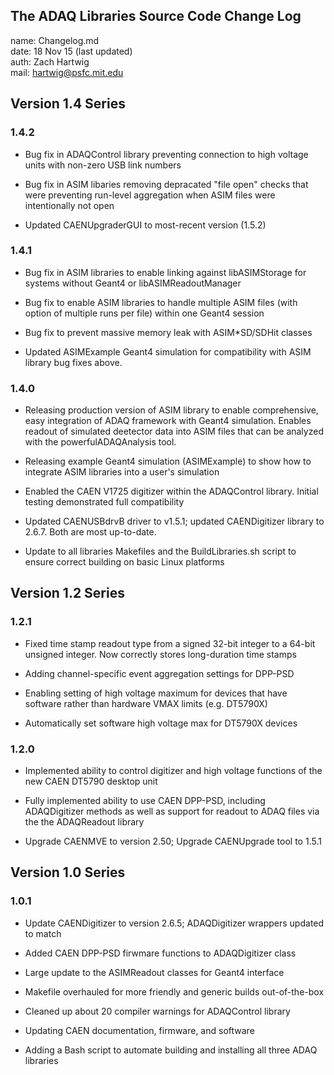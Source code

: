 ## The ADAQ Libraries Source Code Change Log

name: Changelog.md  
date: 18 Nov 15 (last updated)  
auth: Zach Hartwig  
mail: hartwig@psfc.mit.edu

## Version 1.4 Series

### 1.4.2

 - Bug fix in ADAQControl library preventing connection to high
   voltage units with non-zero USB link numbers

 - Bug fix in ASIM libaries removing depracated "file open" checks
   that were preventing run-level aggregation when ASIM files were
   intentionally not open

 - Updated CAENUpgraderGUI to most-recent version (1.5.2)


### 1.4.1

 - Bug fix in ASIM libraries to enable linking against libASIMStorage
   for systems without Geant4 or libASIMReadoutManager

 - Bug fix to enable ASIM libraries to handle multiple ASIM files
   (with option of multiple runs per file) within one Geant4 session

 - Bug fix to prevent massive memory leak with ASIM*SD/SDHit classes

 - Updated ASIMExample Geant4 simulation for compatibility with ASIM
   library bug fixes above.


### 1.4.0

 - Releasing production version of ASIM library to enable
   comprehensive, easy integration of ADAQ framework with Geant4
   simulation. Enables readout of simulated deetector data into ASIM 
   files that can be analyzed with the powerfulADAQAnalysis tool.

 - Releasing example Geant4 simulation (ASIMExample) to show how to
   integrate ASIM libraries into a user's simulation

 - Enabled the CAEN V1725 digitizer within the ADAQControl
   library. Initial testing demonstrated full compatibility

 - Updated CAENUSBdrvB driver to v1.5.1; updated CAENDigitizer library
   to 2.6.7. Both are most up-to-date.

 - Update to all libraries Makefiles and the BuildLibraries.sh script
   to ensure correct building on basic Linux platforms


## Version 1.2 Series

### 1.2.1  

 - Fixed time stamp readout type from a signed 32-bit integer to a 64-bit
   unsigned integer. Now correctly stores long-duration time stamps

 - Adding channel-specific event aggregation settings for DPP-PSD

 - Enabling setting of high voltage maximum for devices that have
   software rather than hardware VMAX limits (e.g. DT5790X)

 - Automatically set software high voltage max for DT5790X devices
 
### 1.2.0

 - Implemented ability to control digitizer and high voltage functions
   of the new CAEN DT5790 desktop unit

 - Fully implemented ability to use CAEN DPP-PSD, including
   ADAQDigitizer methods as well as support for readout to ADAQ files
   via the the ADAQReadout library

 - Upgrade CAENMVE to version 2.50; Upgrade CAENUpgrade tool to 1.5.1


## Version 1.0 Series

### 1.0.1

 - Update CAENDigitizer to version 2.6.5; ADAQDigitizer wrappers updated to match

 - Added CAEN DPP-PSD firwmare functions to ADAQDigitizer class

 - Large update to the ASIMReadout classes for Geant4 interface

 - Makefile overhauled for more friendly and generic builds out-of-the-box

 - Cleaned up about 20 compiler warnings for ADAQControl library

 - Updating CAEN documentation, firmware, and software

 - Adding a Bash script to automate building and installing all three
   ADAQ libraries
